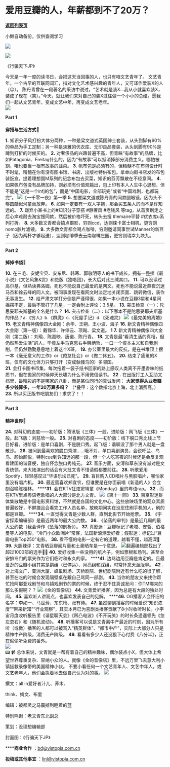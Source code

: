 # 爱用豆瓣的人，年薪都到不了20万？

[**返回列表页**](/gzh/看理想)

小懒自动备份，仅供查阅学习

![](https://mmbiz.qpic.cn/mmbiz_png/aP7vrTpXJxRA0ViaNRqia18YGj5LgX4VSibTFXfBlkXZakYUA8yBkEQYYmpmDmxH0IZyeY4oUcOiabiaj1PywxF6StQ/640?wx_fmt=png)

![](https://mmbiz.qpic.cn/mmbiz_jpg/aP7vrTpXJxTlTFN4D5gPsuYUkV4K7qtXtFVkGDjYACKyobDW0z91MrsV5DgrjgZ2c5Rs0SicTDPbd1vXpCIn8Hg/640?wx_fmt=jpeg)

《行骗天下JP》

  

今天是一年一度的读书日，会把这天当回事的人，也只有咱文艺青年了。 文艺青年，一个古早的互联网词汇，指对文化艺术感兴趣的青年人，又可译作爱装X的人（😉）。
陈丹青曾在一段著名的采访中说过，“艺术就是装X...我从小就喜欢装X，装成了现在（笑）。”今天，就让我们来对自己的装X过往做一个小小的总结。愿我们一起从文艺青年，变成文艺中年，再变成文艺老年。  
![](https://mmbiz.qpic.cn/mmbiz_png/aP7vrTpXJxRA0ViaNRqia18YGj5LgX4VSibyicaNpfZMjSJFGHr85glQV0UvxPDGJ30TMHYUPnUHgbYyqpCwF83EGw/640?wx_fmt=png)  

 **Part 1**

####

 **穿搭与生活方式👞**

  

 **1.**
知识分子风打扮大体分两种，一种是梁文道式英国绅士套装，从头到脚有90%的单品为手工定制；另一种是淡雅的优衣库、无印良品套装，从头到脚有90%是蹲到打折的时候买的。
**2.**
对奢侈品的兴趣普遍不高，但青睐“有故事”的品牌，比如Patagonia、Freitag什么的。因为“有故事”可以抵消掉部分消费主义。哪怕被割，咱也要当一根有故事的韭菜。
**3.**
帆布包是必须有的，但精髓不在布包设计时不时髦，精髓在你有没有图书馆、书店、出版社特供布包。拿单向街书店发的布包装饭盒，提着理想国M系列的纪念布包去买菜，知识的芬芳飘散在不经意间。
**4.**
如果帆布包没有品牌加持，则必须有价值观输出，包上印有本人人生中心思想，但不能是“这是一个infj的包”，而是“中国电影，全部玩完”或者“中国戏剧，也都玩完”。
![](https://mmbiz.qpic.cn/mmbiz_jpg/aP7vrTpXJxTlTFN4D5gPsuYUkV4K7qtX4AHZD7Z1mFSCfuRbq047mTUhSXFDkxV9pWyD1vHXDU2pZDHWXHyLxQ/640?wx_fmt=jpeg&from;=appmsg)《一千零一夜》第一季
**5.** 想要梁文道或陈丹青的同款圆眼镜，因为头不够圆酷似河童而放弃。 **6.** 如果一定要有一双人字拖，那会买五条人的而不是许知远的。
**7.** 嫌弃小某书上的#知识分子穿搭 #静奢风 #老钱风 等tag，从首页刷走之后心痒难耐去淘宝搜同款，然后被价格吓死，转头去搜 #lemaire平替
#优衣库u系列打折。 **8.** 大多数文青都会搞点摄影，穷则ccd，达则徕卡富士相机，更穷则nomo胶片滤镜。 **9.**
大多数文青都会喝点咖啡，穷则邀请同事尝试Manner的新豆子（因为两杯才够起送），达则咖啡季去云南咖啡庄园，更穷则瑞幸九块九。  

* * *

  

 **Part 2**

####

 **掉掉书袋🎒**

  

 **10.** 在三毛、安妮宝贝、安东尼、韩寒、郭敬明等人的书下成长，拥有一整摞《最小说》《文艺风象&赏》和绝版《独唱团》，长大后对此三缄其口。
**11.**
可以没读过高尔基，但熟读弗洛姆。死也不能说自己最爱的是网文。死也不能说最近熬夜沉迷马杰和徐云峰的同人文。被同事发现在看网文时淡定地关闭页面、跳转微信，装作无事发生。
**12.** 给严肃文学打分倒是严谨得很，如果一本小说在豆瓣3星和4星间摇摆不定，最后不管打了几星，一定会附上评论：3.5星。 **13.**
突击检查（一）：陀思妥耶夫斯基的全名是什么？ **14.**
突击检查（二）：以下哪本不是陀思妥耶夫斯基的作品？a.《穷人》b.《群魔》c.《死屋手记》d.《死魂灵》
![](https://mmbiz.qpic.cn/mmbiz_jpg/aP7vrTpXJxTlTFN4D5gPsuYUkV4K7qtXB63svMiccDrf6cSJgO7azN9tAhHNNh24iasZOa9Vxzjvz18uZCIzQP4Q/640?wx_fmt=jpeg&from;=appmsg)《最完美的离婚》
**15.** 老文青精神偶像四大金刚：余华、王朔、王小波、海子 **16.** 新文青精神偶像四大金刚（第一版）：戴锦华、许倬云、项飚、梁文道。
**1** **7.** 新文青精神偶像四大金刚（第二版）：刘瑜、陈嘉映、唐诺、陈丹青。 **18.**
文青是最“看清生活的真相，但仍然热爱生活”的人，毕竟左手马克思右手韩炳哲，一口一个资本主义和自我剥削，但仍然勤勤恳恳地上着这个X班。 **19.**
办公室里最大的反抗，是在书堆顶上摆一本《毫无意义的工作》or《倦怠社会》or《做二休五》。 **20.**
结束了疲惫的X班，仅有的文化体力只够打开（变成骷髅鸟的）多邻国。  
 **21.** 会打卡图书市集，每次拖着一袋子纸书回家的路上感叹人类离不开墨香味的纸质书，但在搬家的时候仰天长啸为什么不用微信读书。 **22**
**.** 在出版打工人互助文档里，最精彩的不是哪家的八卦，而是某位同行的真诚发问： **大家觉得从业者赚多少钱算多，一年20万算多吗？**
（*叠甲：这个数指北京上海，北上消费高。）  
 **23.** 所以买正版书吧朋友们！求求了！！  

* * *

  

 **Part 3**

####

 **精神世界💬**

  

 **24.** 对科幻的态度——初阶版：腾讯版《三体》一般。进阶版：网飞版《三体》一般。起飞版：刘慈欣一般。 **25.**
对喜剧的态度——初阶版：线下脱口秀比线上节目好看。进阶版：是单口喜剧，不是脱口秀。起飞版：谐聊没了那个男人就是一盘散沙。 **26.**
被问到最喜欢的脱口秀演……哦不对，单口喜剧演员，会说呼兰、鸟鸟、颜怡颜悦，特别cue到许知远的那一段，但一个人吃宵夜的时候还是会反复观看建国的谐音梗，独自怀念脱口秀纯元。
**27.** 音乐方面，安溥和草东没有派对是文青统领。来大陆演出的话会有大批文青不惜请假都要前往。 **28.**
听歌爱用Spotify，轻轻感叹过“华语乐坛已死”。 **29.** 盲目购入CD唱片与黑胶唱片，哪怕家里没有唱片机。 **30.**
最近蛮喜欢郑宜农，但谁要是在你面前唱《新造的人》会立刻召唤陈桂林。 ******31.** 会在KTV狂炫窦靖童《Monday》里的粤语rap。
**32** **.** 而在KTV里点粤语老歌唱的人大部分是北方文青。
![](https://mmbiz.qpic.cn/mmbiz_jpg/aP7vrTpXJxTlTFN4D5gPsuYUkV4K7qtXAF5wyh3x49wODRSLSThPuBUnuVDcuBvKxzic29ISmYqr4ZLsF8DiaPew/640?wx_fmt=jpeg)《第十一回》
**33.**
百京影迷群体集散地是中国电影资料馆，不然就是各国的文化中心。这些放映场里的观众素质普遍较好，不屏摄且会看完工作人员名单，放映期间实在没忍住刷手机的人，刷的都是豆瓣。
******34.** 一直觉得文青是少数人群，直到北影节开始抢票。 **35.** 《宇宙探索编辑部》是最近两年的最大公约数。 **36.**
《坠落的审判》是最近几周的最大公约数（我会译作《坠落的剖析》）。 **37.**
真影迷：豆瓣标记了老塔、安哲、伯格曼等人的电影，“冷门小众欧洲片”常客，法国新浪潮爱好者；假影迷：标记过“豆瓣电影Top250”电影。 **38.**
看不懂的电影一定有它的道理，越看不懂，越高深🤔 **39.** 大胆辣评：文青晒豆瓣阅片量和土豪晒车是一个意思。
![](https://mmbiz.qpic.cn/mmbiz_jpg/aP7vrTpXJxTlTFN4D5gPsuYUkV4K7qtXIoVQOLamsqY7LBCTYQ5bz0wpoLI5S9thI4yE8RzxIVOuxwrRlUDeDQ/640?wx_fmt=jpeg&from;=appmsg)翻遍编辑部找出了超过1000部的选手👍🏻
**40.** 爱好收集一些没用的纸片子，例如票根和场刊。甚至会安排专门的票夹作为它们临时和永久的家。 ******41.**
边骂边用豆瓣是肯定的。且最爱逛的豆瓣小组其实是鹅组（已停运）、月亮组和踩组，时常怀念天涯版聊。 **42** **.**
对上海文广、亚洲大厦、蜂巢剧场、天桥剧院、世纪剧院附近有什么吃的很了解，甚至在吃的时候会发现隔壁桌在跟自己骂同一部剧。 **43.**
当你的朋友又来找你帮忙抢阿那亚戏剧节和乌镇戏剧节的票的时候，终于忍不住真诚发问：你TM哪来的那么多假啊？？
![](https://mmbiz.qpic.cn/mmbiz_png/aP7vrTpXJxTlTFN4D5gPsuYUkV4K7qtXBoNI8fdctiaH0W6vCV4mVuIJdQ3HibRjEFaYeWicbNL4zf0YuyDsPZXdQ/640?wx_fmt=png&from;=appmsg)《金的音像店》
**44.** 文青爱听播客，因为总是有大段的独处时间。 **45.** 喜欢听人讲观点，也喜欢发表自己的见解。 ******46.**
OG播客人会怀旧的名字：李如一、马世芳、东东枪、张有待。 **47.**
虽然聊到播客的时候爱说“知识浓度”“带来新知”“行业观察”，其实本月已为喜剧类播客贡献了8小时收听时长。小宇宙月度收听报告里《谐星聊天会》《凹凸电波》《不开玩笑》的时长条遥遥领先《忽左忽右》和《随机波动》。
**48.**
听播客可以说是文青离中产最近的时刻，因为所有听（或做）播客的人都可以被骂入“精英群体”、“都市中产”，实际上大部分人只是精神中产阶级，消费无产阶级。
**49.** 看看有多少人还没狠下心付费《八分半》，正在偷偷听免费的番外。  
![](https://mmbiz.qpic.cn/mmbiz_png/aP7vrTpXJxRA0ViaNRqia18YGj5LgX4VSibCtkY28xLiaOEanibJrx7E0bWiaH8tRc0WkaCZ35VoiabPsr0urCBdAzT9Q/640?wx_fmt=png)  
📟 📹
总体来说，文青就是一帮有着自己的精神趣味，偶尔装点小X，但大体上希望世界尊重复杂、容纳小众的人。就像《金的音像店》里，不远万里飞去意大利小镇拯救录像带的美国精神小伙。
不要小看任何一个文艺青年人、文艺中年人，或文艺老年人，他们会执着地去做自己认为对的事。
![](https://mmbiz.qpic.cn/mmbiz_png/aP7vrTpXJxRA0ViaNRqia18YGj5LgX4VSibCtkY28xLiaOEanibJrx7E0bWiaH8tRc0WkaCZ35VoiabPsr0urCBdAzT9Q/640?wx_fmt=png)

  

撰文：all in爱好者汁儿、荞木、

think、婧文、布里

编辑：被都灵之马震撼到睡着的蓝

特别鸣谢：老文青东北副总

策划：没理想编辑部

封面图：《行骗天下JP》

 ******商业合作** ：bd@vistopia.com.cn

 **投稿或其他事宜** ：linl@vistopia.com.cn

